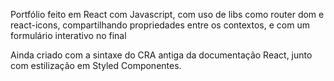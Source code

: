 Portfólio feito em React com Javascript, com uso de libs como router dom e react-icons, compartilhando propriedades entre os contextos, e com um formulário interativo no final

Ainda criado com a sintaxe do CRA antiga da documentação React, junto com estilização em Styled Componentes.
